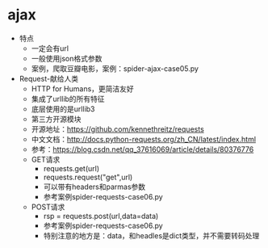 # ajax
* 特点
    * 一定会有url
    * 一般使用json格式参数
    * 案例，爬取豆瓣电影，案例：spider-ajax-case05.py
* Request-献给人类
    * HTTP for Humans，更简洁友好
    * 集成了urllib的所有特征
    * 底层使用的是urllib3
    * 第三方开源模块
    * 开源地址：https://github.com/kennethreitz/requests
    * 中文文档：http://docs.python-requests.org/zh_CN/latest/index.html
    * 参考：https://blog.csdn.net/qq_37616069/article/details/80376776
    * GET请求
        * requests.get(url)
        * requests.request("get",url)
        * 可以带有headers和parmas参数
        * 参考案例spider-requests-case06.py
    * POST请求
        * rsp = requests.post(url,data=data)
        * 参考案例spider-requests-case06.py
        * 特别注意的地方是：data，和headles是dict类型，并不需要转码处理